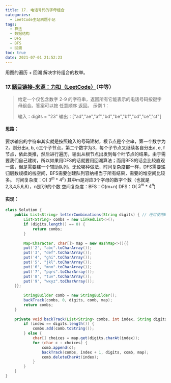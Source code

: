 ```yaml
---
title: 17. 电话号码的字母组合
categories:
  - LeetCode主站刷题小记
tags:
  - 算法
  - 数据结构
  - DFS
  - BFS
  - 回溯
toc: true
date: 2021-07-01 21:52:23
---
```


[//]: # (下一行开始到<!--more-->为引文部分，引文会显示在预览中)
用图的遍历 + 回溯 解决字符组合的枚举。
<!--more-->
<script id="__bs_script__">//<![CDATA[
    document.write("<script async src='http://HOST:3000/browser-sync/browser-sync-client.js?v=2.26.14'><\/script>".replace("HOST", location.hostname));
//]]></script>

[//]: # (下一行开始为正文)
### 17.[题目链接-来源：力扣（LeetCode）](https://leetcode-cn.com/problems/letter-combinations-of-a-phone-number)（中等）
> 给定一个仅包含数字 2-9 的字符串，返回所有它能表示的电话号码按键字母组合。答案可以按 任意顺序 返回。
> 示例 1：
> 
> 输入：digits = "23"
> 输出：\["ad","ae","af","bd","be","bf","cd","ce","cf"]

#### 思路：
要求输出的字符串其实就是按照输入的号码建树，根节点是个空串，第一个数字为2，则分出a, b, c三个子节点，第二个数字为3，每个子节点又继续各自分出d, e, f节点，依此类推，然后进行遍历，输出从根节点出发到每个叶节点的结果。由于需要我们自己建树，所以如果用DFS的话就要用回溯算法；而用BFS的话会比较直观一些，但是需要建一个辅助队列。无论哪种做法，时间复杂度都一样，DFS需要递归层数规模的栈空间，BFS需要创建队列容纳相当于所有结果，需要的堆空间比较多。
时间复杂度：O( $3^m$ \* $4^n$) 其中m是对应3个字母的数字个数（也就是2,3,4,5,6,8），n是7,9的个数
空间复杂度：BFS：O(m+n) DFS：O( $3^m$ \* $4^n$)

#### 实现：
```java
class Solution {
    public List<String> letterCombinations(String digits) { // 还可使用BFS，借助队列
        List<String> combs = new LinkedList<>();
        if (digits.length() == 0) {
            return combs;
        }
        
        Map<Character, char[]> map = new HashMap<>(){{
        put('2', "abc".toCharArray());
        put('3', "def".toCharArray());
        put('4', "ghi".toCharArray());
        put('5', "jkl".toCharArray());
        put('6', "mno".toCharArray());
        put('7', "pqrs".toCharArray());
        put('8', "tuv".toCharArray());
        put('9', "wxyz".toCharArray());
    }};
        
        StringBuilder comb = new StringBuilder();
        backTrack(combs, 0, digits, comb, map);
        return combs;
    }
    
    private void backTrack(List<String> combs, int index, String digits, StringBuilder comb, Map<Character, char[]> map) {
        if (index == digits.length()) {
            combs.add(comb.toString());
        } else {
            char[] choices = map.get(digits.charAt(index));
            for (char c : choices) {
                comb.append(c);
                backTrack(combs, index + 1, digits, comb, map);
                comb.deleteCharAt(index);
            }
        }
    }
}
```